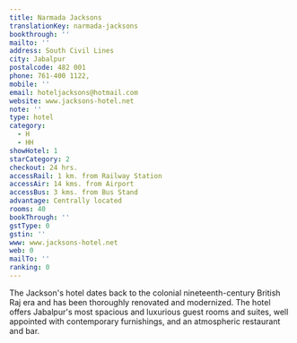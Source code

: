 ```yaml
---
title: Narmada Jacksons
translationKey: narmada-jacksons
bookthrough: ''
mailto: ''
address: South Civil Lines
city: Jabalpur
postalcode: 482 001
phone: 761-400 1122,
mobile: ''
email: hoteljacksons@hotmail.com
website: www.jacksons-hotel.net
note: ''
type: hotel
category:
  - H
  - HH
showHotel: 1
starCategory: 2
checkout: 24 hrs.
accessRail: 1 km. from Railway Station
accessAir: 14 kms. from Airport
accessBus: 3 kms. from Bus Stand
advantage: Centrally located
rooms: 40
bookThrough: ''
gstType: 0
gstin: ''
www: www.jacksons-hotel.net
web: 0
mailTo: ''
ranking: 0
---
```













The Jackson's hotel dates back to the colonial nineteenth-century British Raj era and has been thoroughly renovated and modernized. The hotel offers Jabalpur's most spacious and luxurious guest rooms and suites, well appointed with contemporary furnishings, and an atmospheric restaurant and bar.